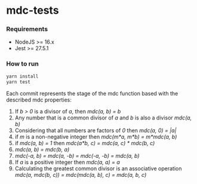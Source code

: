 # mdc-tests

### Requirements

- NodeJS >= 16.x
- Jest >= 27.5.1

### How to run

```bash
yarn install
yarn test
```

Each commit represents the stage of the mdc function based with the described mdc properties:

1. If _b > 0_ is a divisor of _a_, then _mdc(a, b) = b_
2. Any number that is a common divisor of _a_ and _b_ is also a divisor _mdc(a, b)_
3. Considering that all numbers are factors of _0_ then _mdc(a, 0) = |a|_
4. if _m_ is a non-negative integer then _mdc(m\*a, m\*b) = m\*mdc(a, b)_
5. if _mdc(a, b) = 1_ then _mdc(a*b, c) = mdc(a, c) * mdc(b, c)_
6. _mdc(a, b) = mdc(b, a)_
7. _mdc(-a, b) = mdc(a, -b) = mdc(-a, -b) = mdc(a, b)_
8. If _a_ is a positive integer then _mdc(a, a) = a_
9. Calculating the greatest common divisor is an associative operation _mdc(a, mdc(b, c)) = mdc(mdc(a, b), c) = mdc(a, b, c)_
